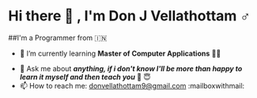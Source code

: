 # Hi there :wave: , I'm Don J Vellathottam :male_sign:
##I'm a Programmer from :india:

<!--
**vellathottam/vellathottam** is a ✨ _special_ ✨ repository because its `README.md` (this file) appears on your GitHub profile.

Here are some ideas to get you started:

- 🔭 I’m currently working on ... -->
- 🌱 I’m currently learning **Master of Computer Applications** :man_student:
<!-- 👯 I’m looking to collaborate on ...
- 🤔 I’m looking for help with ...-->
- 💬 Ask me about ***anything, if i don't know I'll be more than happy to learn it myself and then teach you*** :hugs: :innocent:
- 📫 How to reach me: donvellathottam9@gmail.com :mailboxwithmail:
<!-- 😄 Pronouns: ...
- ⚡ Fun fact: ...
-->
